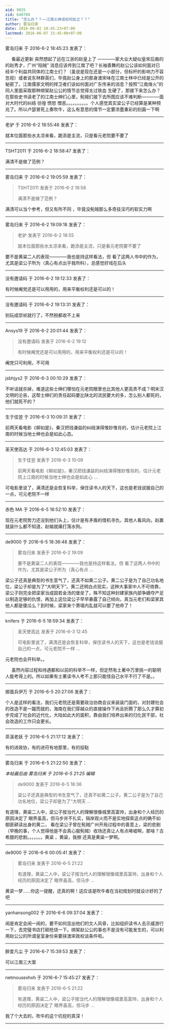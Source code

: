 ```yaml
---
aid: 9025
zid: 648704
title: "怎么办？？——江南士绅该如何处之？？"
author: 雾岛归来
date: 2016-06-02 18:45:23+07:00
lastmod: 2016-06-07 15:45:00+07:00
---
```


雾岛归来 于 2016-6-2 18:45:23 发表了：

&nbsp; &nbsp;&nbsp;&nbsp;看最近更新 突然想起了远在江浙的赵皇上了 ————家大业大疑似皇宋后裔的的赵秀才，广州“陷贼” 消息应该传到江南了吧？长袖善舞的赵公公该如何面对已经半个利益共同体的江南士们？（虽说是现在还是一小部分，但标杆的影响力不容忽视）或者说东林群英们，毕竟赵公身上的那身澳宋味在江南士林中已经是公开的秘密了。江南儒家文明的捍卫者们该如何面对广东传来的消息？按照“江南烽火”的同人里面采取那种绑架赵公公的情节总觉得太过铁血 生硬了，那接下来怎么办？在那些史书读老了的江南士绅们心里，髡贼们接下去所图应该不难判断————面对大时代的纠结 彷徨 愤怒 憎恶。。。。。。。。。。个人感觉其实梁公子已经算是某种预兆了。所以卢瑟冒死上奏吹牛，这么有意思的情节一定要浓墨重彩的刻画一下啊

---

老驴 于 2016-6-2 18:55:46 发表了：

就本位面那些水太凉来看，跪添是主流，只是看元老院要不要了

---

TSHT2011 于 2016-6-2 18:58:47 发表了：

满清不是做了范例？

---

雾岛归来 于 2016-6-2 19:05:59 发表了：

> TSHT2011 发表于 2016-6-2 18:58
>
> 满清不是做了范例？

满清可以当个参考，但又有所不同 ，毕竟没髡贼那么多奇技淫巧的软实力啊

---

雾岛归来 于 2016-6-2 19:09:18 发表了：

> 老驴 发表于 2016-6-2 18:55
>
> 就本位面那些水太凉来看，跪添是主流，只是看元老院要不要了

要不是黄粱二人的表现————我也是持这样看法，但 看了这两人书中的作为，尤其是梁公子所为（真心有点出乎我所料），总感觉好戏在后头

---

没有邀请码 于 2016-6-2 19:12:33 发表了：

有时候阉党还是可以用用的，用来平衡权利还是可以的！

---

没有邀请码 于 2016-6-2 19:13:31 发表了：

别玩成崇祯就行了，不然税都收不上来

---

Ansys19 于 2016-6-2 20:01:44 发表了：

> 没有邀请码 发表于 2016-6-2 19:12
>
> 有时候阉党还是可以用用的，用来平衡权利还是可以的！

阉党只可利用，不可用

---

jsbhjys2 于 2016-6-3 00:10:29 发表了：

不听话就杀掉，难道这些士绅们哪怕在元老院眼里也比其他人更高贵不成？明末汉文明的沦丧，这帮士绅们的责任起码要比陕北的流民要大的多，怎么别人都死的，他们就死不的？

---

生于佳翌 于 2016-6-3 10:09:31 发表了：

前两天看电影《柳如是》，秦汉把钱谦益的纠结演得惟妙惟肖的，估计元老院上江南的时候当地士绅也会是如此心态。

---

圣天使高达 于 2016-6-3 12:45:03 发表了：

> 生于佳翌 发表于 2016-6-3 10:09
>
> 前两天看电影《柳如是》，秦汉把钱谦益的纠结演得惟妙惟肖的，估计元老院上江南的时候当地士绅也会是如此心 ...

可电影里说了，满清还是会恢复科举，保住读书人的天下，这也是老钱说服自己的一点，可元老院不一样

---

赤色 MA 于 2016-6-5 16:52:10 发表了：

现在元老院势力还没到他们头上，估计是有矛盾的借机寻仇，其他人看风向，赵赢就装什么都不知道，赵输就痛打落水狗。

---

de9000 于 2016-6-5 18:36:48 发表了：

> 雾岛归来 发表于 2016-6-2 19:09
>
> 要不是黄粱二人的表现————我也是持这样看法，但 看了这两人书中的作为，尤其是梁公子所为（真心有点 ...

梁公子还真是典型的书生意气了，还真不如黄二公子。黄二公子是为了自己功名地位，梁公子却是为了“大明天下”。黄二还明白点现实，这种大事家中人不可倚靠，梁公子则完全把梁家当成固若金汤的堡垒了，殊不知这种封建家族内部争嫡夺产足以制造足够的仇恨，再加上这位梁公子早早暴露了自己倾向，真当元老们和梁家其他人都是傻瓜么？到时候，梁家来个萧墙内乱就可以要了他命了！

---

knifers 于 2016-6-5 18:59:34 发表了：

> 圣天使高达 发表于 2016-6-3 12:45
>
> 可电影里说了，满清还是会恢复科举，保住读书人的天下，这也是老钱说服自己的一点，可元老院不一样 ...

元老院也会开科举。。

&nbsp; &nbsp;&nbsp;&nbsp;虽然内容过程和待遇都和以前的科举不一样，但定然有土著中万里挑一的聪明人能考得上的。所以如果有土著读书人考不上那只能怪自己水平不行了不是。。

---

掷蛋兵伊万 于 2016-6-5 20:27:06 发表了：

个人是这样的看法，我们元老院还是需要政治协商会议来装装门面的，对封建社会的改造不是一蹴而就的，海南在我们穿越众的直接操作下尚且折腾了那么久才算初步完成了社会的近代化，大陆如此大的面积，靠由我们培养出来的归化民干部，社会改造的工作只会更长。

---

茶溪老妖 于 2016-6-5 21:17:12 发表了：

有的进政协，有的进苻有地那里，有的投鞑

---

雾岛归来 于 2016-6-5 21:22:50 发表了：

_本帖最后由 雾岛归来 于 2016-6-5 21:25 编辑_

> de9000 发表于 2016-6-5 18:36
>
> 梁公子还真是典型的书生意气了，还真不如黄二公子。黄二公子是为了自己功名地位，梁公子却是为了“大明天 ...

有道理，黄粱二人中，梁公子按当代人的理解很像城里高富帅，出身和个人经历的原因决定了 眼界虽高，但马步并不扎实，隔岸观火而不是实地探索这点的确不如御匪耕读出身的黄二，
看在梁公子曾在髡贼广州开局过程中的善意上，梁的悲剧（早晚的事，个人觉得他是不会真心服髡贼）收场还真让人有点唏嘘啊，那啥？古希腊的悲剧。。。。。。。黄粱 ，黄粱，我擦 还真是黄粱一梦啊。

---

de9000 于 2016-6-6 00:05:41 发表了：

> 雾岛归来 发表于 2016-6-5 21:22
>
> 有道理，黄粱二人中，梁公子按当代人的理解很像城里高富帅，出身和个人经历的原因决定了 眼界虽高，但马步 ...

黄梁一梦……你这一提醒，还真的啊！这应该是吹牛者在当初规划时就设计好的了吧

---

yanhansong002 于 2016-6-6 09:37:04 发表了：

闹是肯定会闹一闹的，要不如何显出他们的文人风骨，比如组织读书人去示威游行一下，去完璧书店打砸抢烧一下。绑架赵公公的事也不是没有可能发生的，可以利用赵公公的所谓皇室身份来要挟澳宋政权谈条件啦。

---

醉爱凡尘 于 2016-6-7 15:39:53 发表了：

可以江南三大案

---

netmousexhxh 于 2016-6-7 15:45:27 发表了：

> 雾岛归来 发表于 2016-6-5 21:22
>
> 有道理，黄粱二人中，梁公子按当代人的理解很像城里高富帅，出身和个人经历的原因决定了 眼界虽高，但马步 ...

我了个大去的，吹牛的这个坑挖的真深！

---
